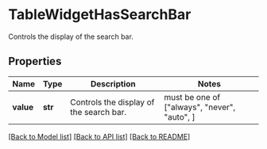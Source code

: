 # TableWidgetHasSearchBar

Controls the display of the search bar.

## Properties

| Name      | Type    | Description                             | Notes                                        |
| --------- | ------- | --------------------------------------- | -------------------------------------------- |
| **value** | **str** | Controls the display of the search bar. | must be one of ["always", "never", "auto", ] |

[[Back to Model list]](README.md#documentation-for-models) [[Back to API list]](README.md#documentation-for-api-endpoints) [[Back to README]](README.md)
